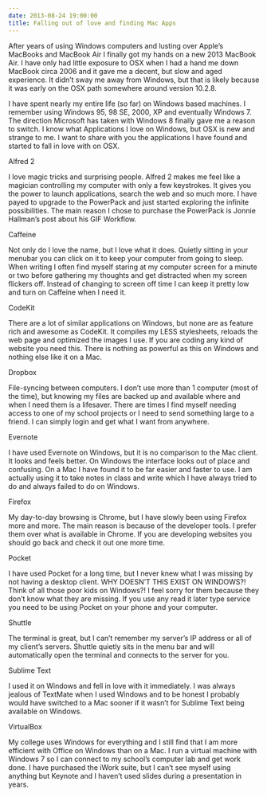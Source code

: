 ```yaml
---
date: 2013-08-24 19:00:00
title: Falling out of love and finding Mac Apps
---
```


After years of using Windows computers and lusting over Apple’s MacBooks and MacBook Air I finally got my hands on a new 2013 MacBook Air. I have only had little exposure to OSX when I had a hand me down MacBook circa 2006 and it gave me a decent, but slow and aged experience. It didn’t sway me away from Windows, but that is likely because it was early on the OSX path somewhere around version 10.2.8.

I have spent nearly my entire life (so far) on Windows based machines. I remember using Windows 95, 98 SE, 2000, XP and eventually Windows 7. The direction Microsoft has taken with Windows 8 finally gave me a reason to switch. I know what Applications I love on Windows, but OSX is new and strange to me. I want to share with you the applications I have found and started to fall in love with on OSX.

Alfred 2

I love magic tricks and surprising people. Alfred 2 makes me feel like a magician controlling my computer with only a few keystrokes. It gives you the power to launch applications, search the web and so much more. I have payed to upgrade to the PowerPack and just started exploring the infinite possibilities. The main reason I chose to purchase the PowerPack is Jonnie Hallman’s post about his GIF Workflow.

Caffeine

Not only do I love the name, but I love what it does. Quietly sitting in your menubar you can click on it to keep your computer from going to sleep. When writing I often find myself staring at my computer screen for a minute or two before gathering my thoughts and get distracted when my screen flickers off. Instead of changing to screen off time I can keep it pretty low and turn on Caffeine when I need it.

CodeKit

There are a lot of similar applications on Windows, but none are as feature rich and awesome as CodeKit. It compiles my LESS stylesheets, reloads the web page and optimized the images I use. If you are coding any kind of website you need this. There is nothing as powerful as this on Windows and nothing else like it on a Mac.

Dropbox

File-syncing between computers. I don’t use more than 1 computer (most of the time), but knowing my files are backed up and available where and when I need them is a lifesaver. There are times I find myself needing access to one of my school projects or I need to send something large to a friend. I can simply login and get what I want from anywhere.

Evernote

I have used Evernote on Windows, but it is no comparison to the Mac client. It looks and feels better. On Windows the interface looks out of place and confusing. On a Mac I have found it to be far easier and faster to use. I am actually using it to take notes in class and write which I have always tried to do and always failed to do on Windows.

Firefox

My day-to-day browsing is Chrome, but I have slowly been using Firefox more and more. The main reason is because of the developer tools. I prefer them over what is available in Chrome. If you are developing websites you should go back and check it out one more time.

Pocket

I have used Pocket for a long time, but I never knew what I was missing by not having a desktop client. WHY DOESN’T THIS EXIST ON WINDOWS?! Think of all those poor kids on Windows?! I feel sorry for them because they don’t know what they are missing. If you use any read it later type service you need to be using Pocket on your phone and your computer.

Shuttle

The terminal is great, but I can’t remember my server’s IP address or all of my client’s servers. Shuttle quietly sits in the menu bar and will automatically open the terminal and connects to the server for you.

Sublime Text

I used it on Windows and fell in love with it immediately. I was always jealous of TextMate when I used Windows and to be honest I probably would have switched to a Mac sooner if it wasn’t for Sublime Text being available on Windows.

VirtualBox

My college uses Windows for everything and I still find that I am more efficient with Office on Windows than on a Mac. I run a virtual machine with Windows 7 so I can connect to my school’s computer lab and get work done. I have purchased the iWork suite, but I can’t see myself using anything but Keynote and I haven’t used slides during a presentation in years.
